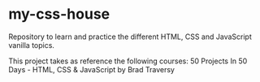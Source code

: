 # my-css-house
Repository to learn and practice the different HTML, CSS and JavaScript vanilla topics.

This project takes as reference the following courses:
  50 Projects In 50 Days - HTML, CSS & JavaScript by Brad Traversy
